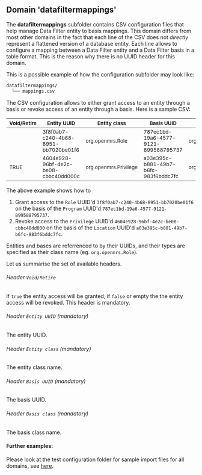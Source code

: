 ## Domain 'datafiltermappings'

The **datafiltermappings** subfolder contains CSV configuration files that help manage Data Filter entity to basis mappings. This domain differs from most other domains in the fact that each line of the CSV does not *directly* represent a flattened version of a database entity. Each line allows to configure a mapping between a Data Filter entity and a Data Filter basis in a table format. This is the reason why there is no UUID header for this domain.

This is a possible example of how the configuration subfolder may look like:
```bash
datafiltermappings/
  └── mappings.csv
```
The CSV configuration allows to either grant access to an entity through a basis or revoke access of an entity through a basis. Here is a sample CSV:

| <sub>Void/Retire</sub>| <sub>Entity UUID</sub> | <sub>Entity class</sub> | <sub>Basis UUID</sub> | <sub>Basis class</sub> | 
|-|-|-|-|-|
| | <sub>3f8f0ab7-c240-4b68-8951-bb7020be01f6</sub> | <sub>org.openmrs.Role</sub> | <sub>787ec1bd-19a6-4577-9121-899588795737</sub> | <sub>org.openmrs.Program</sub> |
| <sub>TRUE</sub> | <sub>4604e928-96bf-4e2c-be08-cbbc40dd000c</sub> | <sub>org.openmrs.Privilege</sub> | <sub>a03e395c-b881-49b7-b6fc-983f6bddc7fc</sub> | <sub>org.openmrs.Location</sub> |

The above example shows how to
1. Grant access to the `Role` UUID'd `3f8f0ab7-c240-4b68-8951-bb7020be01f6` on the basis of the `Program` UUID'd `787ec1bd-19a6-4577-9121-899588795737`.
2. Revoke access to the `Privilege` UUID'd `4604e928-96bf-4e2c-be08-cbbc40dd000` on the basis of the `Location` UUID'd `a03e395c-b881-49b7-b6fc-983f6bddc7fc`.

Entities and bases are referrenced to by their UUIDs, and their types are specified as their class name (eg. `org.openmrs.Role`).

Let us summarise the set of available headers.

###### Header `Void/Retire` 
If `true` the entity access will be granted, if `false` or empty the the entity access will be revoked. This header is mandatory.

###### Header `Entity UUID` *(mandatory)* 
The entity UUID.

###### Header `Entity class` *(mandatory)* 
The entity class name.

###### Header `Basis UUID` *(mandatory)* 
The basis UUID.

###### Header `Basis class` *(mandatory)* 
The basis class name.

#### Further examples:
Please look at the test configuration folder for sample import files for all domains, see [here](../api/src/test/resources/testAppDataDir/configuration).